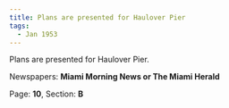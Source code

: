 ```yaml
---  
title: Plans are presented for Haulover Pier  
tags:  
  - Jan 1953  
---  
```

  
Plans are presented for Haulover Pier.  
  
Newspapers: **Miami Morning News or The Miami Herald**  
  
Page: **10**, Section: **B** 
